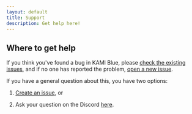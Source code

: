 ```yaml
---
layout: default
title: Support
description: Get help here!
---
```


## Where to get help

If you think you've found a bug in KAMI Blue, please [check the existing issues](https://github.com/s-b99/kamiblue/issues), and if no one has reported the problem, [open a new issue](https://github.com/s-b99/kamiblue/issues/new/choose).

If you have a general question about this, you have two options:

1. [Create an issue](https://github.com/s-b99/kamiblue/issues/new/choose), or

2. Ask your question on the Discord [here](https://discord.gg/KfpqwZB).
